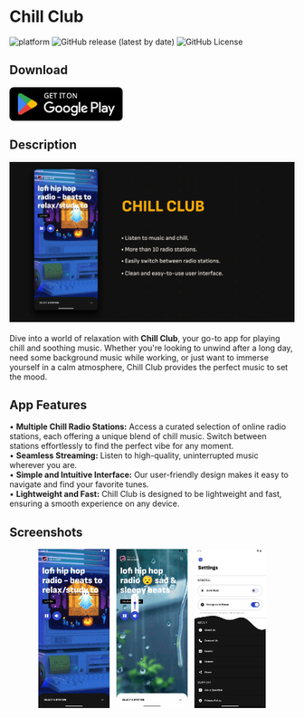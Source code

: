 # Chill Club
![platform](https://img.shields.io/badge/platform-android-success)&nbsp;![GitHub release (latest by date)](https://img.shields.io/github/v/release/WilliamGates99/ChillClub)&nbsp;![GitHub License](https://img.shields.io/github/license/WilliamGates99/ChillClub)

## Download
<a href="https://play.google.com/store/apps/details?id=com.xeniac.chillclub" target="_blank"><img alt="Get it on Google Play" height="60" align="center" src="/resources/badges/google-play-badge.svg"/></a>

## Description
![Feature Cover](/resources/feature_graphic.jpg)
<br><br>
Dive into a world of relaxation with **Chill Club**, your go-to app for playing chill and soothing music. Whether you're looking to unwind after a long day, need some background music while working, or just want to immerse yourself in a calm atmosphere, Chill Club provides the perfect music to set the mood.

## App Features
• **Multiple Chill Radio Stations:** Access a curated selection of online radio stations, each offering a unique blend of chill music. Switch between stations effortlessly to find the perfect vibe for any moment.<br>
• **Seamless Streaming:** Listen to high-quality, uninterrupted music wherever you are.<br>
• **Simple and Intuitive Interface:** Our user-friendly design makes it easy to navigate and find your favorite tunes.<br>
• **Lightweight and Fast:** Chill Club is designed to be lightweight and fast, ensuring a smooth experience on any device.

## Screenshots
<p align="middle">
  <img src="/resources/screenshot_music_player_dark.jpg" width="25%"/>
  &nbsp;
  <img src="/resources/screenshot_music_player_light.jpg" width="25%"/>
  &nbsp;
  <img src="/resources/screenshot_settings.jpg" width="25%"/>
</p>
